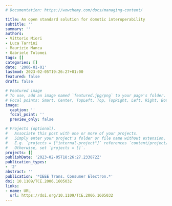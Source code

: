 ```yaml
---
# Documentation: https://wowchemy.com/docs/managing-content/

title: An open standard solution for domotic interoperability
subtitle: ''
summary: ''
authors:
- Vittorio Miori
- Luca Tarrini
- Maurizio Manca
- Gabriele Tolomei
tags: []
categories: []
date: '2006-01-01'
lastmod: 2023-02-05T19:26:27+01:00
featured: false
draft: false

# Featured image
# To use, add an image named `featured.jpg/png` to your page's folder.
# Focal points: Smart, Center, TopLeft, Top, TopRight, Left, Right, BottomLeft, Bottom, BottomRight.
image:
  caption: ''
  focal_point: ''
  preview_only: false

# Projects (optional).
#   Associate this post with one or more of your projects.
#   Simply enter your project's folder or file name without extension.
#   E.g. `projects = ["internal-project"]` references `content/project/deep-learning/index.md`.
#   Otherwise, set `projects = []`.
projects: []
publishDate: '2023-02-05T18:26:27.233872Z'
publication_types:
- '2'
abstract: ''
publication: '*IEEE Trans. Consumer Electron.*'
doi: 10.1109/TCE.2006.1605032
links:
- name: URL
  url: https://doi.org/10.1109/TCE.2006.1605032
---
```

